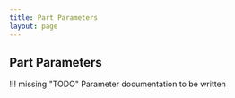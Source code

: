 ```yaml
---
title: Part Parameters
layout: page
--- 
```


## Part Parameters

!!! missing "TODO"
	Parameter documentation to be written
